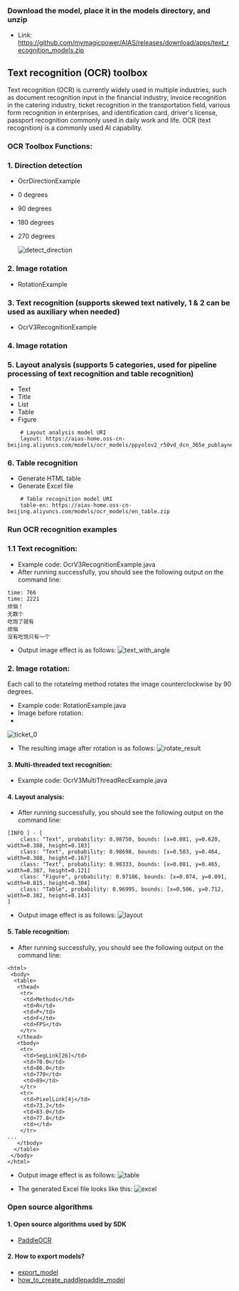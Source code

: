 
### Download the model, place it in the models directory, and unzip
- Link: https://github.com/mymagicpower/AIAS/releases/download/apps/text_recognition_models.zip

## Text recognition (OCR) toolbox

Text recognition (OCR) is currently widely used in multiple industries, such as document recognition input in the financial industry, invoice recognition in the catering industry, ticket recognition in the transportation field, various form recognition in enterprises, and identification card, driver's license, passport recognition commonly used in daily work and life. OCR (text recognition) is a commonly used AI capability.

### OCR Toolbox Functions:

### 1. Direction detection

- OcrDirectionExample
- 0 degrees
- 90 degrees
- 180 degrees
- 270 degrees

  ![detect_direction](https://aias-home.oss-cn-beijing.aliyuncs.com/AIAS/OCR/images/detect_direction.png)

### 2. Image rotation

- RotationExample

### 3. Text recognition (supports skewed text natively, 1 & 2 can be used as auxiliary when needed)

- OcrV3RecognitionExample

### 4. Image rotation

### 5. Layout analysis (supports 5 categories, used for pipeline processing of text recognition and table recognition)

- Text
- Title
- List
- Table
- Figure

```text
    # Layout analysis model URI
    layout: https://aias-home.oss-cn-beijing.aliyuncs.com/models/ocr_models/ppyolov2_r50vd_dcn_365e_publaynet_infer.zip
```
### 6. Table recognition

- Generate HTML table
- Generate Excel file

```text
    # Table recognition model URI
    table-en: https://aias-home.oss-cn-beijing.aliyuncs.com/models/ocr_models/en_table.zip
```

### Run OCR recognition examples
### 1.1 Text recognition:

- Example code: OcrV3RecognitionExample.java
- After running successfully, you should see the following output on the command line:

```text
time: 766
time: 2221
烦恼！
无数个
吃饱了就有
烦恼
没有吃饱只有一个
```

- Output image effect is as follows:
![text_with_angle](https://aias-home.oss-cn-beijing.aliyuncs.com/AIAS/OCR/images/text_with_angle.png)


### 2. Image rotation:
Each call to the rotateImg method rotates the image counterclockwise by 90 degrees.

- Example code: RotationExample.java
- Image before rotation:
- 
![ticket_0](https://aias-home.oss-cn-beijing.aliyuncs.com/AIAS/OCR/images/ticket_0.png)
- The resulting image after rotation is as follows:
![rotate_result](https://aias-home.oss-cn-beijing.aliyuncs.com/AIAS/OCR/images/rotate_result.png)

#### 3. Multi-threaded text recognition:
- Example code: OcrV3MultiThreadRecExample.java

#### 4. Layout analysis:
- After running successfully, you should see the following output on the command line:
```text
[INFO ] - [
	class: "Text", probability: 0.98750, bounds: [x=0.081, y=0.620, width=0.388, height=0.183]
	class: "Text", probability: 0.98698, bounds: [x=0.503, y=0.464, width=0.388, height=0.167]
	class: "Text", probability: 0.98333, bounds: [x=0.081, y=0.465, width=0.387, height=0.121]
	class: "Figure", probability: 0.97186, bounds: [x=0.074, y=0.091, width=0.815, height=0.304]
	class: "Table", probability: 0.96995, bounds: [x=0.506, y=0.712, width=0.382, height=0.143]
]
```
- Output image effect is as follows:
![layout](https://aias-home.oss-cn-beijing.aliyuncs.com/AIAS/OCR/images/layout_detect_result.jpeg)

#### 5. Table recognition:
- After running successfully, you should see the following output on the command line:
```text
<html>
 <body>
  <table>
   <thead>
    <tr>
     <td>Methods</td>
     <td>R</td>
     <td>P</td>
     <td>F</td>
     <td>FPS</td>
    </tr>
   </thead>
   <tbody>
    <tr>
     <td>SegLink[26]</td>
     <td>70.0</td>
     <td>86.0</td>
     <td>770</td>
     <td>89</td>
    </tr>
    <tr>
     <td>PixelLink[4j</td>
     <td>73.2</td>
     <td>83.0</td>
     <td>77.8</td>
     <td></td>
    </tr>
...
   </tbody>
  </table> 
 </body>
</html>
```

- Output image effect is as follows:
![table](https://aias-home.oss-cn-beijing.aliyuncs.com/AIAS/OCR/images/table.jpeg)

- The generated Excel file looks like this:
![excel](https://aias-home.oss-cn-beijing.aliyuncs.com/AIAS/OCR/images/excel.png)


### Open source algorithms
#### 1. Open source algorithms used by SDK
- [PaddleOCR](https://github.com/PaddlePaddle/PaddleOCR)

#### 2. How to export models?
- [export_model](https://github.com/PaddlePaddle/PaddleOCR/blob/release%2F2.5/tools/export_model.py)
- [how_to_create_paddlepaddle_model](http://docs.djl.ai/docs/paddlepaddle/how_to_create_paddlepaddle_model_zh.html)
